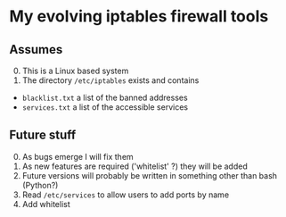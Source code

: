 # My evolving iptables firewall tools

## Assumes

0. This is a Linux based system
0. The directory `/etc/iptables` exists and contains
  -  `blacklist.txt` a list of the banned addresses
  -  `services.txt` a list of the accessible services

## Future stuff

0. As bugs emerge I will fix them
0. As new features are required ('whitelist' ?) they will be added
0. Future versions will probably be written in something other than bash (Python?)
0. Read `/etc/services` to allow users to add ports by name
0. Add whitelist
